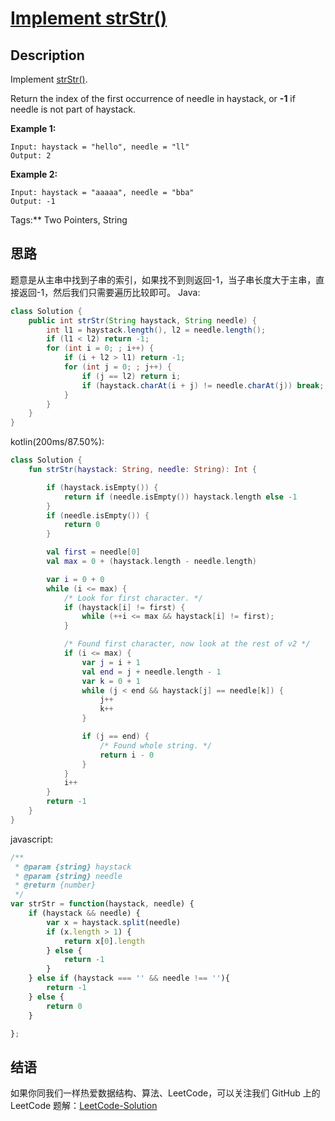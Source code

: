 # [Implement strStr()][title]

## Description

Implement [strStr()](http://www.cplusplus.com/reference/cstring/strstr/).

Return the index of the first occurrence of needle in haystack, or **-1** if needle is not part of haystack.

**Example 1:**

```
Input: haystack = "hello", needle = "ll"
Output: 2
```

**Example 2:**

```
Input: haystack = "aaaaa", needle = "bba"
Output: -1
```

Tags:** Two Pointers, String


## 思路

题意是从主串中找到子串的索引，如果找不到则返回-1，当子串长度大于主串，直接返回-1，然后我们只需要遍历比较即可。
Java:
```java
class Solution {
    public int strStr(String haystack, String needle) {
        int l1 = haystack.length(), l2 = needle.length();
        if (l1 < l2) return -1;
        for (int i = 0; ; i++) {
            if (i + l2 > l1) return -1;
            for (int j = 0; ; j++) {
                if (j == l2) return i;
                if (haystack.charAt(i + j) != needle.charAt(j)) break;
            }
        }
    }
}
```
kotlin(200ms/87.50%):
```kotlin
class Solution {
    fun strStr(haystack: String, needle: String): Int {

        if (haystack.isEmpty()) {
            return if (needle.isEmpty()) haystack.length else -1
        }
        if (needle.isEmpty()) {
            return 0
        }

        val first = needle[0]
        val max = 0 + (haystack.length - needle.length)

        var i = 0 + 0
        while (i <= max) {
            /* Look for first character. */
            if (haystack[i] != first) {
                while (++i <= max && haystack[i] != first);
            }

            /* Found first character, now look at the rest of v2 */
            if (i <= max) {
                var j = i + 1
                val end = j + needle.length - 1
                var k = 0 + 1
                while (j < end && haystack[j] == needle[k]) {
                    j++
                    k++
                }

                if (j == end) {
                    /* Found whole string. */
                    return i - 0
                }
            }
            i++
        }
        return -1
    }
}
```
javascript:
```javascript
/**
 * @param {string} haystack
 * @param {string} needle
 * @return {number}
 */
var strStr = function(haystack, needle) {
    if (haystack && needle) {
        var x = haystack.split(needle)
        if (x.length > 1) {
            return x[0].length
        } else {
            return -1
        }
    } else if (haystack === '' && needle !== ''){
        return -1
    } else {
        return 0
    }

};
```

## 结语

如果你同我们一样热爱数据结构、算法、LeetCode，可以关注我们 GitHub 上的 LeetCode 题解：[LeetCode-Solution][ls]



[title]: https://leetcode.com/problems/implement-strstr
[ls]: https://github.com/RichCodersAndMe/LeetCode-Solution

